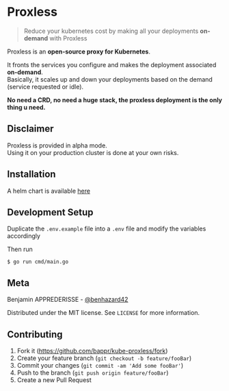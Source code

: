 # Proxless

> Reduce your kubernetes cost by making all your deployments **on-demand** with Proxless

Proxless is an **open-source proxy for Kubernetes**.

It fronts the services you configure and makes the deployment associated **on-demand**.  
Basically, it scales up and down your deployments based on the demand (service requested or idle).

**No need a CRD, no need a huge stack, the proxless deployment is the only thing u need.**

## Disclaimer

Proxless is provided in alpha mode.  
Using it on your production cluster is done at your own risks.

## Installation

A helm chart is available [here](helm)

## Development Setup

Duplicate the `.env.example` file into a `.env` file and modify the variables accordingly

Then run

```shell script
$ go run cmd/main.go
```

## Meta

Benjamin APPREDERISSE - [@benhazard42](https://twitter.com/benhazard42)

Distributed under the MIT license. See ``LICENSE`` for more information.

## Contributing

1. Fork it (<https://github.com/bappr/kube-proxless/fork>)
2. Create your feature branch (`git checkout -b feature/fooBar`)
3. Commit your changes (`git commit -am 'Add some fooBar'`)
4. Push to the branch (`git push origin feature/fooBar`)
5. Create a new Pull Request